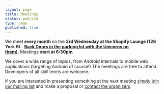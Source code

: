 ```yaml
---
layout: page
title: Meetings
status: publish
type: page
published: true
---
```

We meet <strong>every month</strong> on the <strong>3rd Wednesday at the Shopify Lounge (126 York St - <a href="https://maps.google.com/maps/ms?msid=209288105145349267145.0004c71bddecdaa2d5b10&amp;msa=0&amp;ll=45.429112,-75.689798&amp;spn=0.000771,0.001206">Back Doors in the parking lot with the Unicorns on them</a>). </strong>Meetings <strong>start at 6:30pm</strong>.

We cover a wide range of topics, from Android internals to mobile web applications (targeting Android of course!) The meetings are free to attend. Developers of all skill levels are welcome.

If you are interested in presenting something at the next meeting <a href="mailto:ottawaandroid@librelist.com">simply join our mailing list</a> and make a proposal or <a title="Contact Us" href="/contact/">contact the organizers</a>.

